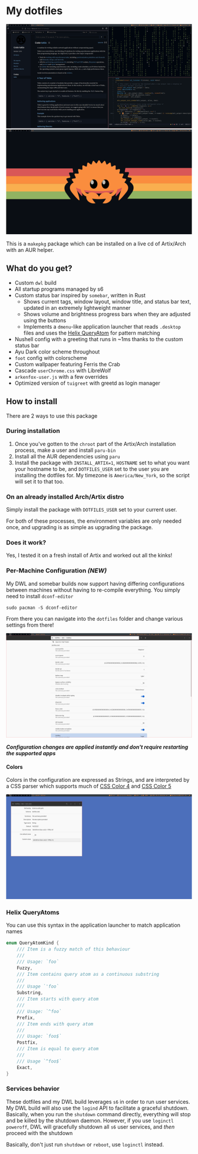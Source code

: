 # My dotfiles

![My desktop](screenshot.png)
![My desktop, empty](screenshot-desktop.png)

This is a `makepkg` package which can be installed on a live cd of Artix/Arch with an
AUR helper.

## What do you get?

- Custom `dwl` build
- All startup programs managed by s6
- Custom status bar inspired by `somebar`, written in Rust
  - Shows current tags, window layout, window title, and status bar text, updated in an extremely lightweight manner
  - Shows volume and brightness progress bars when they are adjusted using the buttons
  - Implements a `dmenu`-like application launcher that reads `.desktop` files and uses the [Helix QueryAtom](#helix-queryatoms) for pattern matching
- Nushell config with a greeting that runs in ~1ms thanks to the custom status bar
- Ayu Dark color scheme throughout
- `foot` config with colorscheme
- Custom wallpaper featuring Ferris the Crab
- Cascade `userChrome.css` with LibreWolf
- `arkenfox-user.js` with a few overrides
- Optimized version of `tuigreet` with greetd as login manager

## How to install
There are 2 ways to use this package

### During installation

1. Once you've gotten to the `chroot` part of the Artix/Arch installation process, make
a user and install `paru-bin`
2. Install all the AUR dependencies using `paru`
3. Install the package with `INSTALL_ARTIX=1`, `HOSTNAME` set to what you want your
hostname to be, and `DOTFILES_USER` set to the user you are installing the dotfiles
for. My timezone is `America/New_York`, so the script will set it to that too.

### On an already installed Arch/Artix distro

Simply install the package with `DOTFILES_USER` set to your current user.

For both of these processes, the environment variables are only needed once, and upgrading
is as simple as upgrading the package.

### Does it work?

Yes, I tested it on a fresh install of Artix and worked out all the kinks!

### Per-Machine Configuration *(NEW)*

My DWL and somebar builds now support having differing configurations between machines without
having to re-compile everything. You simply need to install `dconf-editor`

```shell
sudo pacman -S dconf-editor
```

From there you can navigate into the `dotfiles` folder and change various settings from there!

![dconf-editor demo](screenshot-dconf.png)

***Configuration changes are applied instantly and don't require restarting the supported apps***

#### Colors

Colors in the configuration are expressed as Strings, and are interpreted by a CSS parser which supports much of [CSS Color 4](https://developer.chrome.com/articles/high-definition-css-color-guide/) and [CSS Color 5](https://developer.chrome.com/blog/css-relative-color-syntax/) 

![dconf-color-demo](screenshot-color.png)

### Helix QueryAtoms
You can use this syntax in the application launcher to match application names
```rust
enum QueryAtomKind {
    /// Item is a fuzzy match of this behaviour
    ///
    /// Usage: `foo`
    Fuzzy,
    /// Item contains query atom as a continuous substring
    ///
    /// Usage `'foo`
    Substring,
    /// Item starts with query atom
    ///
    /// Usage: `^foo`
    Prefix,
    /// Item ends with query atom
    ///
    /// Usage: `foo$`
    Postfix,
    /// Item is equal to query atom
    ///
    /// Usage `^foo$`
    Exact,
}
```

### Services behavior

These dotfiles and my DWL build leverages `s6` in order to run user services. My DWL build will also use the `logind` API to facilitate a graceful shutdown. Basically, when you run the `shutdown` command directly, everything will stop and be killed by the shutdown daemon. However, if you use `loginctl poweroff`, DWL will gracefully shutdown all `s6` user services, and *then* proceed with the shutdown

Basically, don't just run `shutdown` or `reboot`, use `loginctl` instead.
